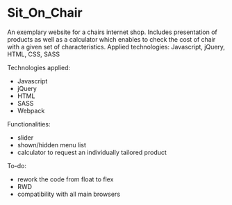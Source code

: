 # Sit_On_Chair

An exemplary website for a chairs internet shop. Includes presentation of products as well as a calculator
which enables to check the cost of chair with a given set of characteristics.
Applied technologies: Javascript, jQuery, HTML, CSS, SASS

Technologies applied:
- Javascript
- jQuery
- HTML
- SASS
- Webpack

Functionalities:
- slider
- shown/hidden menu list
- calculator to request an individually tailored product

To-do:
- rework the code from float to flex
- RWD
- compatibility with all main browsers
